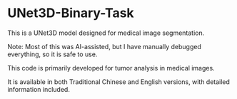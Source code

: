 # UNet3D-Binary-Task
This is a UNet3D model designed for medical image segmentation.

Note: Most of this was AI-assisted, but I have manually debugged everything, so it is safe to use.

This code is primarily developed for tumor analysis in medical images.

It is available in both Traditional Chinese and English versions, with detailed information included.




